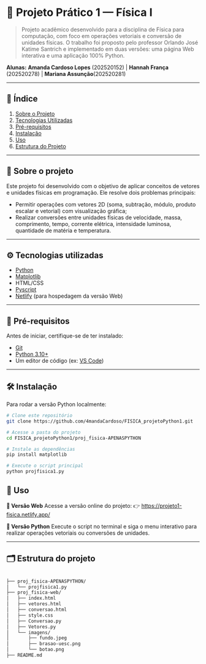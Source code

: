 # 📘 Projeto Prático 1 — Física I

> Projeto acadêmico desenvolvido para a disciplina de Física para computação, com foco em operações vetoriais e conversão de unidades físicas. O trabalho foi proposto pelo professor Orlando José Katime Santrich e implementado em duas versões: uma página Web interativa e uma aplicação 100% Python.

**Alunas:**
**Amanda Cardoso Lopes** (202520152) | **Hannah França** (202520278) | **Mariana Assunção**(202520281)

---

## 🧩 Índice

1. [Sobre o Projeto](#Sobre-o-projeto)
2. [Tecnologias Utilizadas](#Tecnologias-utilizadas)
3. [Pré-requisitos](#Pré-requisitos)
4. [Instalação](#Instalação)
5. [Uso](#Uso)
6. [Estrutura do Projeto](#Estrutura-do-projeto)

---

## 📖 Sobre o projeto

Este projeto foi desenvolvido com o objetivo de aplicar conceitos de vetores e unidades físicas em programação. Ele resolve dois problemas principais:

- Permitir operações com vetores 2D (soma, subtração, módulo, produto escalar e vetorial) com visualização gráfica;
- Realizar conversões entre unidades físicas de velocidade, massa, comprimento, tempo, corrente elétrica, intensidade luminosa, quantidade de matéria e temperatura.


---

## ⚙️ Tecnologias utilizadas

- [Python](https://www.python.org/)
- [Matplotlib](https://matplotlib.org/)
- HTML/CSS
- [Pyscript](https://pyscript.net/)
- [Netlify](https://www.netlify.com/) (para hospedagem da versão Web)

---

## 🧾 Pré-requisitos

Antes de iniciar, certifique-se de ter instalado:

- [Git](https://git-scm.com/)
- [Python 3.10+](https://www.python.org/downloads/)
- Um editor de código (ex: [VS Code](https://code.visualstudio.com/))

---

## 🛠️ Instalação

Para rodar a versão Python localmente:

```bash
# Clone este repositório
git clone https://github.com/4mandaCardoso/FISICA_projetoPython1.git

# Acesse a pasta do projeto
cd FISICA_projetoPython1/proj_fisica-APENASPYTHON

# Instale as dependências
pip install matplotlib

# Execute o script principal
python projfisica1.py
```

## 🚀 Uso

**🔹 Versão Web**
Acesse a versão online do projeto: 👉 https://projeto1-fisica.netlify.app/

**🔹 Versão Python**
Execute o script no terminal e siga o menu interativo para realizar operações vetoriais ou conversões de unidades.

---

## 🗂️ Estrutura do projeto

```bash

├── proj_fisica-APENASPYTHON/
│   └── projfisica1.py
├── proj_fisica-web/
│   ├── index.html
│   ├── vetores.html
│   ├── conversao.html
│   ├── style.css
│   ├── Conversao.py
│   ├── Vetores.py
│   └── imagens/
│       ├── fundo.jpeg
│       ├── brasao-uesc.png
│       └── botao.png
├── README.md

```




